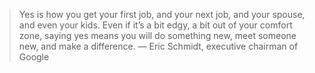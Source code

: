 
> Yes is how you get your first job, and your next job, and your spouse, and even your kids. Even if it’s a bit edgy, a bit out of your comfort zone, saying yes means you will do something new, meet someone new, and make a difference. — Eric Schmidt, executive chairman of Google
